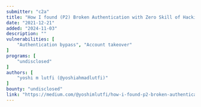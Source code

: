 ```yaml
---
submitter: "c2a"
title: "How I found (P2) Broken Authentication with Zero Skill of Hacking"
date: "2021-12-21"
added: "2024-11-03"
description: ""
vulnerabilities: [
    "Authentication bypass", "Account takeover"
]
programs: [
    "undisclosed"
]
authors: [
    "yoshi m lutfi (@yoshiahmadlutfi)"
]
bounty: "undisclosed"
link: "https://medium.com/@yoshimlutfi/how-i-found-p2-broken-authentication-with-zero-skill-of-hacking-c40b5643fe4a"
---
```




